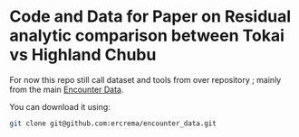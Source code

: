 # Code and Data for Paper on Residual analytic comparison between Tokai vs Highland Chubu

For now this repo still call dataset and tools from over repository ; mainly from the main [Encounter Data](https://github.com/ercrema/encounter_data).

You can download it using:
```bash
git clone git@github.com:ercrema/encounter_data.git
```


